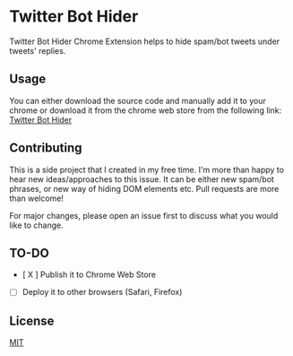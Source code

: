 # Twitter Bot Hider

Twitter Bot Hider Chrome Extension helps to hide spam/bot tweets under tweets' replies.

## Usage

You can either download the source code and manually add it to your chrome or download it from the chrome web store from the following link: [Twitter Bot Hider](https://chrome.google.com/webstore/detail/twitter-bot-hider/efpmoenhggjbiaeomapapohigijbobgb)

## Contributing

This is a side project that I created in my free time. I'm more than happy to hear new ideas/approaches to this issue. It can be either new spam/bot phrases, or new way of hiding DOM elements etc. Pull requests are more than welcome!

For major changes, please open an issue first to discuss what you would like to change.

## TO-DO

- [ X ] Publish it to Chrome Web Store
- [ ] Deploy it to other browsers (Safari, Firefox)

## License

[MIT](https://choosealicense.com/licenses/mit/)
